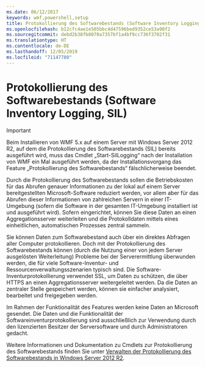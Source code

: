 ```yaml
---
ms.date: 06/12/2017
keywords: wmf,powershell,setup
title: Protokollierung des Softwarebestands (Software Inventory Logging, SIL)
ms.openlocfilehash: b12cfc4ae1e505bbc4d47596bed9352ce53a98f2
ms.sourcegitcommit: debd2b38fb8070a7357bf1a4bf9cc736f3702f31
ms.translationtype: HT
ms.contentlocale: de-DE
ms.lasthandoff: 12/05/2019
ms.locfileid: "71147780"
---
```

# <a name="software-inventory-logging-sil"></a>Protokollierung des Softwarebestands (Software Inventory Logging, SIL)

> [!IMPORTANT]
> Beim Installieren von WMF 5.x auf einem Server mit Windows Server 2012 R2, auf dem die Protokollierung des Softwarebestands (SIL) bereits ausgeführt wird, muss das Cmdlet „Start-SilLogging“ nach der Installation von WMF ein Mal ausgeführt werden, da der Installationsvorgang das Feature „Protokollierung des Softwarebestands“ fälschlicherweise beendet.

Durch die Protokollierung des Softwarebestands sollen die Betriebskosten für das Abrufen genauer Informationen zu der lokal auf einem Server bereitgestellten Microsoft-Software reduziert werden, vor allem aber für das Abrufen dieser Informationen von zahlreichen Servern in einer IT-Umgebung (sofern die Software in der gesamten IT-Umgebung installiert ist und ausgeführt wird). Sofern eingerichtet, können Sie diese Daten an einen Aggregationsserver weiterleiten und die Protokolldaten mittels eines einheitlichen, automatischen Prozesses zentral sammeln.

Sie können Daten zum Softwarebestand auch über ein direktes Abfragen aller Computer protokollieren. Doch mit der Protokollierung des Softwarebestands können (durch die Nutzung einer von jedem Server ausgelösten Weiterleitung) Probleme bei der Serverermittlung überwunden werden, die für viele Software-Inventur- und Ressourcenverwaltungsszenarien typisch sind. Die Software-Inventurprotokollierung verwendet SSL, um Daten zu schützen, die über HTTPS an einen Aggregationsserver weitergeleitet werden. Da die Daten an zentraler Stelle gespeichert werden, können sie einfacher analysiert, bearbeitet und freigegeben werden.

Im Rahmen der Funktionalität des Features werden keine Daten an Microsoft gesendet. Die Daten und die Funktionalität der Softwareinventurprotokollierung sind ausschließlich zur Verwendung durch den lizenzierten Besitzer der Serversoftware und durch Administratoren gedacht.

Weitere Informationen und Dokumentation zu Cmdlets zur Protokollierung des Softwarebestands finden Sie unter [Verwalten der Protokollierung des Softwarebestands in Windows Server 2012 R2](/previous-versions/windows/it-pro/windows-server-2012-R2-and-2012/dn383584(v=ws.11)).
